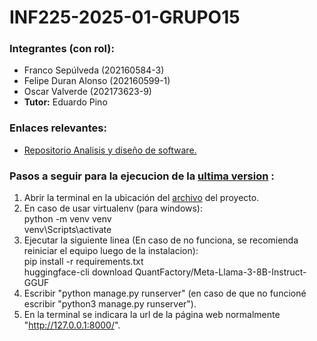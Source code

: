 # INF225-2025-01-GRUPO15
 ### Integrantes (con rol):
- Franco Sepúlveda  (202160584-3)
- Felipe Duran Alonso  (202160599-1)
- Oscar Valverde  (202173623-9)
- **Tutor:** Eduardo Pino
### Enlaces relevantes:
*  [Repositorio Analisis y diseño de software.](https://github.com/Blindas31/GRUPO5-2024-PROYINF) 

### Pasos a seguir para la ejecucion de la [ultima version](https://github.com/Felipe-Duran-Alonso/INF225-2025-01-GRUPO15/wiki/Avances-de-codigo#cuarta-entrega) :

1. Abrir la terminal en la ubicación del [archivo](https://github.com/Felipe-Duran-Alonso/INF225-2025-01-GRUPO15/tree/85707f890f6a4ca2b1194fe26b1fdf697de83994/djangoproject) del proyecto.
2. En caso de usar virtualenv (para windows):
     <br>python -m venv venv      
     venv\Scripts\activate   
4. Ejecutar la siguiente linea (En caso de no funciona, se recomienda reiniciar el equipo luego de la instalacion):
     <br>pip install -r requirements.txt
     <br>huggingface-cli download QuantFactory/Meta-Llama-3-8B-Instruct-GGUF
6. Escribir "python manage.py runserver" (en caso de que no funcioné escribir "python3 manage.py runserver").
7. En la terminal se indicara la url de la página web normalmente "http://127.0.0.1:8000/".
